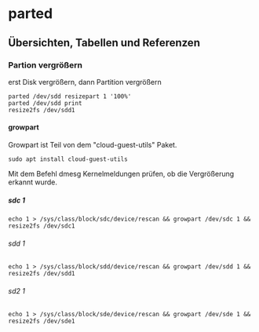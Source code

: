 # parted 

## Übersichten, Tabellen und Referenzen 

### Partion vergrößern

erst Disk vergrößern,
dann Partition vergrößern

```
parted /dev/sdd resizepart 1 '100%'
parted /dev/sdd print
resize2fs /dev/sdd1
```
#### growpart

Growpart ist Teil von dem "cloud-guest-utils" Paket.
```
sudo apt install cloud-guest-utils
```
Mit dem Befehl dmesg Kernelmeldungen prüfen, ob die Vergrößerung erkannt wurde.


##### sdc 1
```
echo 1 > /sys/class/block/sdc/device/rescan && growpart /dev/sdc 1 && resize2fs /dev/sdc1
```

###### sdd 1
```
echo 1 > /sys/class/block/sdd/device/rescan && growpart /dev/sdd 1 && resize2fs /dev/sdd1
```

###### sd2 1
```
echo 1 > /sys/class/block/sde/device/rescan && growpart /dev/sde 1 && resize2fs /dev/sde1
```
